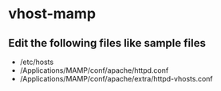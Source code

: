 # vhost-mamp

## Edit the following files like sample files

- /etc/hosts
- /Applications/MAMP/conf/apache/httpd.conf
- /Applications/MAMP/conf/apache/extra/httpd-vhosts.conf